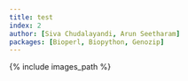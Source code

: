 ```yaml
---
title: test
index: 2
author: [Siva Chudalayandi, Arun Seetharam]
packages: [Bioperl, Biopython, Genozip]
---
```


{% include images_path %}
